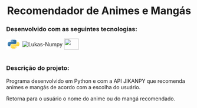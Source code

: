 <h1 align="center">Recomendador de Animes e Mangás</h1>
<div style="display inline_block">
    <h3>Desenvolvido com as seguintes tecnologias:</h1>
    <img align="center" alt="Lukas-Python" height="30" width="40" src="https://raw.githubusercontent.com/devicons/devicon/master/icons/python/python-original.svg">
    <img align="center" alt="Lukas-Numpy" height="30" width="40" src="https://cdn.jsdelivr.net/gh/devicons/devicon/icons/numpy/numpy-original.svg"/>
    <img align="center" style="background-color:rgb(255,255,255) alt="Lukas-Pandas" height="30" width="40" src="https://pandas.pydata.org/static/img/pandas.svg"/>
</div>
<br>
<div>
    <h3>Descrição do projeto:</h3>
    <p>Programa desenvolvido em Python e com a API JIKANPY que recomenda animes e mangás de acordo com a escolha do usuário.</p>
    <p>Retorna para o usuário o nome do anime ou do mangá recomendado.</p>
</div>


